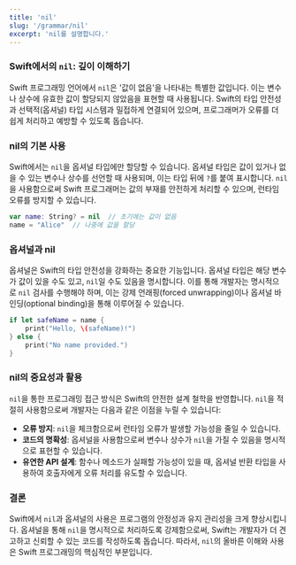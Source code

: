 ```yaml
---
title: 'nil'
slug: '/grammar/nil'
excerpt: 'nil를 설명합니다.'
---
```


### Swift에서의 `nil`: 깊이 이해하기

Swift 프로그래밍 언어에서 `nil`은 '값이 없음'을 나타내는 특별한 값입니다. 이는 변수나 상수에 유효한 값이 할당되지 않았음을 표현할 때 사용됩니다. Swift의 타입 안전성과 선택적(옵셔널) 타입 시스템과 밀접하게 연결되어 있으며, 프로그래머가 오류를 더 쉽게 처리하고 예방할 수 있도록 돕습니다.

### nil의 기본 사용

Swift에서는 `nil`을 옵셔널 타입에만 할당할 수 있습니다. 옵셔널 타입은 값이 있거나 없을 수 있는 변수나 상수를 선언할 때 사용되며, 이는 타입 뒤에 `?`를 붙여 표시합니다. `nil`을 사용함으로써 Swift 프로그래머는 값의 부재를 안전하게 처리할 수 있으며, 런타임 오류를 방지할 수 있습니다.

```swift
var name: String? = nil  // 초기에는 값이 없음
name = "Alice"  // 나중에 값을 할당
```

### 옵셔널과 nil

옵셔널은 Swift의 타입 안전성을 강화하는 중요한 기능입니다. 옵셔널 타입은 해당 변수가 값이 있을 수도 있고, `nil`일 수도 있음을 명시합니다. 이를 통해 개발자는 명시적으로 `nil` 검사를 수행해야 하며, 이는 강제 언래핑(forced unwrapping)이나 옵셔널 바인딩(optional binding)을 통해 이루어질 수 있습니다.

```swift
if let safeName = name {
    print("Hello, \(safeName)!")
} else {
    print("No name provided.")
}
```

### nil의 중요성과 활용

`nil`을 통한 프로그래밍 접근 방식은 Swift의 안전한 설계 철학을 반영합니다. `nil`을 적절히 사용함으로써 개발자는 다음과 같은 이점을 누릴 수 있습니다:

- **오류 방지**: `nil`을 체크함으로써 런타임 오류가 발생할 가능성을 줄일 수 있습니다.
- **코드의 명확성**: 옵셔널을 사용함으로써 변수나 상수가 `nil`을 가질 수 있음을 명시적으로 표현할 수 있습니다.
- **유연한 API 설계**: 함수나 메소드가 실패할 가능성이 있을 때, 옵셔널 반환 타입을 사용하여 호출자에게 오류 처리를 유도할 수 있습니다.

### 결론

Swift에서 `nil`과 옵셔널의 사용은 프로그램의 안정성과 유지 관리성을 크게 향상시킵니다. 옵셔널을 통해 `nil`을 명시적으로 처리하도록 강제함으로써, Swift는 개발자가 더 견고하고 신뢰할 수 있는 코드를 작성하도록 돕습니다. 따라서, `nil`의 올바른 이해와 사용은 Swift 프로그래밍의 핵심적인 부분입니다.